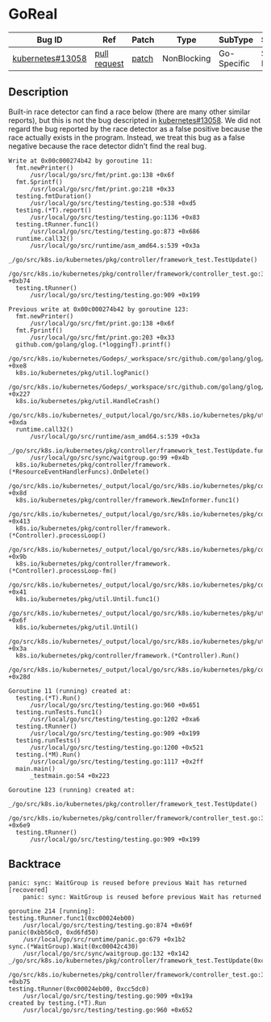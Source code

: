 
# GoReal

| Bug ID|  Ref | Patch | Type | SubType | SubsubType |
| ----  | ---- | ----  | ---- | ---- | ---- |
|[kubernetes#13058]|[pull request]|[patch]| NonBlocking | Go-Specific | Special Libraries |

[kubernetes#13058]:(kubernetes13058_test.go)
[patch]:https://github.com/kubernetes/kubernetes/pull/13058/files
[pull request]:https://github.com/kubernetes/kubernetes/pull/13058
 
## Description

Built-in race detector can find a race below (there are many other similar reports), 
but this is not the bug descripted in [kubernetes#13058]. We did not regard the bug 
reported by the race detector as a false positive because the race actually exists 
in the program. Instead, we treat this bug as a false negative because the race
detector didn't find the real bug. 

```
Write at 0x00c000274b42 by goroutine 11:
  fmt.newPrinter()
      /usr/local/go/src/fmt/print.go:138 +0x6f
  fmt.Sprintf()
      /usr/local/go/src/fmt/print.go:218 +0x33
  testing.fmtDuration()
      /usr/local/go/src/testing/testing.go:538 +0xd5
  testing.(*T).report()
      /usr/local/go/src/testing/testing.go:1136 +0x83
  testing.tRunner.func1()
      /usr/local/go/src/testing/testing.go:873 +0x686
  runtime.call32()
      /usr/local/go/src/runtime/asm_amd64.s:539 +0x3a
  _/go/src/k8s.io/kubernetes/pkg/controller/framework_test.TestUpdate()
      /go/src/k8s.io/kubernetes/pkg/controller/framework/controller_test.go:390 +0xb74
  testing.tRunner()
      /usr/local/go/src/testing/testing.go:909 +0x199

Previous write at 0x00c000274b42 by goroutine 123:
  fmt.newPrinter()
      /usr/local/go/src/fmt/print.go:138 +0x6f
  fmt.Fprintf()
      /usr/local/go/src/fmt/print.go:203 +0x33
  github.com/golang/glog.(*loggingT).printf()
      /go/src/k8s.io/kubernetes/Godeps/_workspace/src/github.com/golang/glog/glog.go:651 +0xe8
  k8s.io/kubernetes/pkg/util.logPanic()
      /go/src/k8s.io/kubernetes/Godeps/_workspace/src/github.com/golang/glog/glog.go:1118 +0x227
  k8s.io/kubernetes/pkg/util.HandleCrash()
      /go/src/k8s.io/kubernetes/_output/local/go/src/k8s.io/kubernetes/pkg/util/util.go:54 +0xda
  runtime.call32()
      /usr/local/go/src/runtime/asm_amd64.s:539 +0x3a
  _/go/src/k8s.io/kubernetes/pkg/controller/framework_test.TestUpdate.func2()
      /usr/local/go/src/sync/waitgroup.go:99 +0x4b
  k8s.io/kubernetes/pkg/controller/framework.(*ResourceEventHandlerFuncs).OnDelete()
      /go/src/k8s.io/kubernetes/_output/local/go/src/k8s.io/kubernetes/pkg/controller/framework/controller.go:182 +0x8d
  k8s.io/kubernetes/pkg/controller/framework.NewInformer.func1()
      /go/src/k8s.io/kubernetes/_output/local/go/src/k8s.io/kubernetes/pkg/controller/framework/controller.go:252 +0x413
  k8s.io/kubernetes/pkg/controller/framework.(*Controller).processLoop()
      /go/src/k8s.io/kubernetes/_output/local/go/src/k8s.io/kubernetes/pkg/controller/framework/controller.go:126 +0x9b
  k8s.io/kubernetes/pkg/controller/framework.(*Controller).processLoop-fm()
      /go/src/k8s.io/kubernetes/_output/local/go/src/k8s.io/kubernetes/pkg/controller/framework/controller.go:123 +0x41
  k8s.io/kubernetes/pkg/util.Until.func1()
      /go/src/k8s.io/kubernetes/_output/local/go/src/k8s.io/kubernetes/pkg/util/util.go:115 +0x6f
  k8s.io/kubernetes/pkg/util.Until()
      /go/src/k8s.io/kubernetes/_output/local/go/src/k8s.io/kubernetes/pkg/util/util.go:116 +0x3a
  k8s.io/kubernetes/pkg/controller/framework.(*Controller).Run()
      /go/src/k8s.io/kubernetes/_output/local/go/src/k8s.io/kubernetes/pkg/controller/framework/controller.go:96 +0x28d

Goroutine 11 (running) created at:
  testing.(*T).Run()
      /usr/local/go/src/testing/testing.go:960 +0x651
  testing.runTests.func1()
      /usr/local/go/src/testing/testing.go:1202 +0xa6
  testing.tRunner()
      /usr/local/go/src/testing/testing.go:909 +0x199
  testing.runTests()
      /usr/local/go/src/testing/testing.go:1200 +0x521
  testing.(*M).Run()
      /usr/local/go/src/testing/testing.go:1117 +0x2ff
  main.main()
      _testmain.go:54 +0x223

Goroutine 123 (running) created at:
  _/go/src/k8s.io/kubernetes/pkg/controller/framework_test.TestUpdate()
      /go/src/k8s.io/kubernetes/pkg/controller/framework/controller_test.go:340 +0x6e9
  testing.tRunner()
      /usr/local/go/src/testing/testing.go:909 +0x199
```

## Backtrace

```
panic: sync: WaitGroup is reused before previous Wait has returned [recovered]
	panic: sync: WaitGroup is reused before previous Wait has returned

goroutine 214 [running]:
testing.tRunner.func1(0xc00024eb00)
	/usr/local/go/src/testing/testing.go:874 +0x69f
panic(0xbb56c0, 0xd6fd50)
	/usr/local/go/src/runtime/panic.go:679 +0x1b2
sync.(*WaitGroup).Wait(0xc00042c430)
	/usr/local/go/src/sync/waitgroup.go:132 +0x142
_/go/src/k8s.io/kubernetes/pkg/controller/framework_test.TestUpdate(0xc00024eb00)
	/go/src/k8s.io/kubernetes/pkg/controller/framework/controller_test.go:390 +0xb75
testing.tRunner(0xc00024eb00, 0xcc5dc0)
	/usr/local/go/src/testing/testing.go:909 +0x19a
created by testing.(*T).Run
	/usr/local/go/src/testing/testing.go:960 +0x652
```

